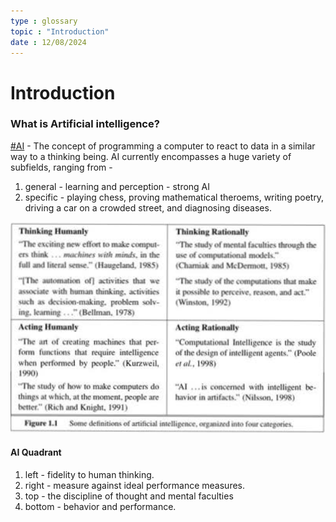 ```yaml
---
type : glossary 
topic : "Introduction"
date : 12/08/2024
---
```


# Introduction

### What is Artificial intelligence?

[#AI]() - The concept of programming a computer to react to data in a similar way to a thinking being. AI currently encompasses a huge variety of subfields, ranging from - 

   1. general - learning and perception - strong AI
   2. specific - playing chess, proving mathematical theroems, writing poetry, driving a car on a crowded street, and diagnosing diseases.

![](../../images/russel/aiquadrant.png)

#### AI Quadrant
1. left - fidelity to human thinking.
2. right - measure against ideal performance measures.
3. top - the discipline of thought and mental faculties
4. bottom - behavior and performance.

